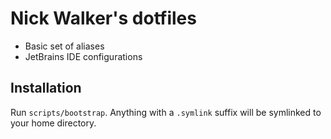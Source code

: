 # Nick Walker's dotfiles

* Basic set of aliases
* JetBrains IDE configurations

## Installation

Run `scripts/bootstrap`. Anything with a `.symlink` suffix will be symlinked to your home directory.
